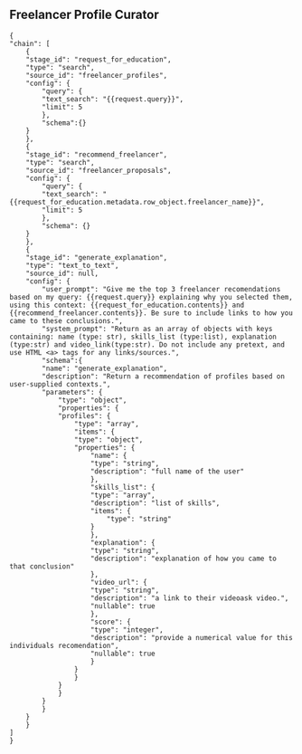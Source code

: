 ## Freelancer Profile Curator

    {
    "chain": [
        {
        "stage_id": "request_for_education",
        "type": "search",
        "source_id": "freelancer_profiles",
        "config": {
            "query": {
            "text_search": "{{request.query}}",
            "limit": 5
            },
            "schema":{}
        }
        },
        {
        "stage_id": "recommend_freelancer",
        "type": "search",
        "source_id": "freelancer_proposals",
        "config": {
            "query": {
            "text_search": "{{request_for_education.metadata.row_object.freelancer_name}}",
            "limit": 5
            },
            "schema": {}
        }
        },
        {
        "stage_id": "generate_explanation",
        "type": "text_to_text",
        "source_id": null,
        "config": {
            "user_prompt": "Give me the top 3 freelancer recomendations based on my query: {{request.query}} explaining why you selected them, using this context: {{request_for_education.contents}} and {{recommend_freelancer.contents}}. Be sure to include links to how you came to these conclusions.",
            "system_prompt": "Return as an array of objects with keys containing: name (type: str), skills_list (type:list), explanation (type:str) and video_link(type:str). Do not include any pretext, and use HTML <a> tags for any links/sources.",
            "schema":{
            "name": "generate_explanation",
            "description": "Return a recommendation of profiles based on user-supplied contexts.",
            "parameters": {
                "type": "object",
                "properties": {
                "profiles": {
                    "type": "array",
                    "items": {
                    "type": "object",
                    "properties": {
                        "name": {
                        "type": "string",
                        "description": "full name of the user"
                        },
                        "skills_list": {
                        "type": "array",
                        "description": "list of skills",
                        "items": {
                            "type": "string"
                        }
                        },
                        "explanation": {
                        "type": "string",
                        "description": "explanation of how you came to that conclusion"
                        },
                        "video_url": {
                        "type": "string",
                        "description": "a link to their videoask video.",
                        "nullable": true
                        },
                        "score": {
                        "type": "integer",
                        "description": "provide a numerical value for this individuals recomendation",
                        "nullable": true
                        }
                    }
                    }
                }
                }
            }
            }
        }
        }
    ]
    }